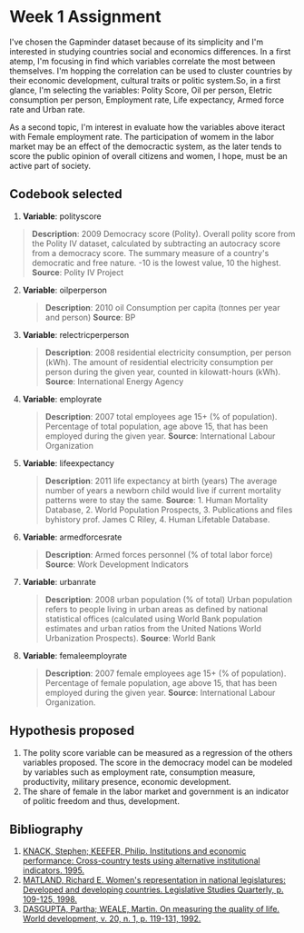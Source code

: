 


# Week 1 Assignment

I've chosen the Gapminder dataset because of its simplicity and I'm interested in studying countries social and economics differences. In a first atemp, I'm focusing in find which variables correlate the most between themselves. I'm hopping the correlation can be used to cluster countries by their economic development, cultural traits or politic system.So, in a first glance, I'm selecting the variables: Polity Score, Oil per person, Eletric consumption per person, Employment rate, Life expectancy, Armed force rate and Urban rate. 

As a second topic, I'm interest in evaluate how the variables above iteract with Female employment rate. The participation of womem in the labor market may be an effect of the democractic system, as the later tends to score the public opinion of overall citizens and women, I hope, must be an active part of society.

## Codebook selected

1. **Variable**: polityscore
 > **Description**: 2009 Democracy score (Polity). Overall polity score from the Polity IV dataset, calculated by subtracting an autocracy score from a democracy score. The summary measure of a country's democratic and free nature. -10 is the lowest value, 10 the highest.
  **Source**: Polity IV Project


2. **Variable**: oilperperson
    > **Description**: 2010 oil Consumption per capita (tonnes per year and person)
     **Source**: BP


3. **Variable**: relectricperperson
    >**Description**: 2008 residential electricity consumption, per person (kWh). The amount of residential electricity consumption per person during the given year, counted in kilowatt-hours (kWh).
    **Source**: International Energy Agency

1. **Variable**: employrate
    >**Description**: 2007 total employees age 15+ (% of population). Percentage of total population, age above 15, that has been employed during the given year.
    **Source**: International Labour Organization

1. **Variable**: lifeexpectancy
    >**Description**: 2011 life expectancy at birth (years)
The average number of years a newborn child would live if current mortality patterns were to stay the same.
    **Source**: 1. Human Mortality Database, 2. World Population Prospects, 3. Publications and files byhistory prof. James C Riley, 4. Human Lifetable Database.


1. **Variable**: armedforcesrate
    >**Description**: Armed forces personnel (% of total labor force)
    **Source**: Work Development Indicators

1. **Variable**: urbanrate
    >**Description**: 2008 urban population (% of total)
Urban population refers to people living in urban areas as defined by national statistical offices (calculated using World Bank population estimates and urban ratios from the United Nations World Urbanization
Prospects).
    **Source**: World Bank

1. **Variable**: femaleemployrate
    >**Description**: 2007 female employees age 15+ (% of population). Percentage of female population, age above 15, that has been employed during the given year.
    **Source**: International Labour Organization.

## Hypothesis proposed
1. The polity score variable can be measured as a regression of the others variables proposed. The score in the democracy model can be modeled by variables such as employment rate, consumption measure, productivity, military presence, economic development.
2. The share of female in the labor market and government is an indicator of politic freedom and thus, development.

## Bibliography 
1. [KNACK, Stephen; KEEFER, Philip. Institutions and economic performance: Cross-country tests using alternative institutional indicators. 1995.](http://www.oecd-ilibrary.org/science-and-technology/composite-indicators-of-country-performance_405566708255)
2. [MATLAND, Richard E. Women's representation in national legislatures: Developed and developing countries. Legislative Studies Quarterly, p. 109-125, 1998.](http://www.jstor.org/stable/440217)
3. [DASGUPTA, Partha; WEALE, Martin. On measuring the quality of life. World development, v. 20, n. 1, p. 119-131, 1992.](http://www.jstor.org/stable/2109407)
